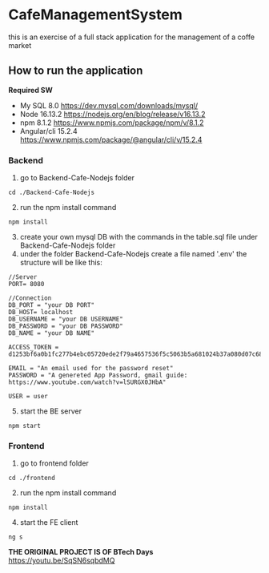 # CafeManagementSystem

this is an exercise of a full stack application for the management of a coffe market

## How to run the application

**Required SW**
- My SQL 8.0 https://dev.mysql.com/downloads/mysql/
- Node 16.13.2 https://nodejs.org/en/blog/release/v16.13.2
- npm 8.1.2 https://www.npmjs.com/package/npm/v/8.1.2
- Angular/cli 15.2.4 https://www.npmjs.com/package/@angular/cli/v/15.2.4

### Backend

1. go to Backend-Cafe-Nodejs folder
```
cd ./Backend-Cafe-Nodejs
```
2. run the npm install command
```
npm install
```
3. create your own mysql DB with the commands in the table.sql file under Backend-Cafe-Nodejs folder
4. under the folder Backend-Cafe-Nodejs create a file named '.env' the structure will be like this:
```
//Server
PORT= 8080

//Connection
DB_PORT = "your DB PORT"
DB_HOST= localhost
DB_USERNAME = "your DB USERNAME"
DB_PASSWORD = "your DB PASSWORD"
DB_NAME = "your DB NAME"

ACCESS_TOKEN = d1253bf6a0b1fc277b4ebc05720ede2f79a4657536f5c5063b5a681024b37a080d07c680181392f0ccd47811172a77d4a3e5ff03dd742d89c908b42713dfc1ed

EMAIL = "An email used for the password reset"
PASSWORD = "A genereted App Password, gmail guide: https://www.youtube.com/watch?v=lSURGX0JHbA"

USER = user
```
5. start the BE server
```
npm start
```

### Frontend

1. go to frontend folder
```
cd ./frontend
```
2. run the npm install command
```
npm install
```
4. start the FE client
```
ng s
```

**__THE ORIGINAL PROJECT IS OF BTech Days__** https://youtu.be/SqSN6sqbdMQ
